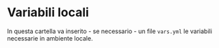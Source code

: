 # Variabili locali

In questa cartella va inserito - se necessario - un file `vars.yml` le
variabili necessarie in ambiente locale.